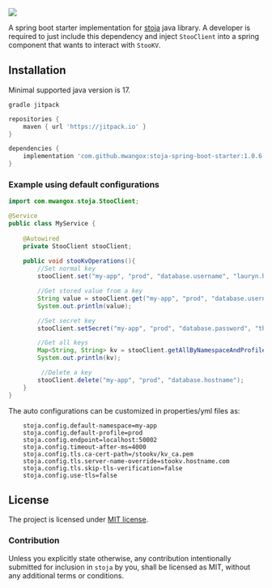 [![](https://jitpack.io/v/mwangox/stoja.svg)](https://jitpack.io/#mwangox/stoja)


A spring boot starter implementation for [stoja](https://github.com/mwangox/stoja) java library. A developer is required to just include this dependency
and inject `StooClient` into a spring component that wants to interact with `StooKV`.

## Installation

Minimal supported java version is 17.

`gradle jitpack`
```groovy
repositories {
    maven { url 'https://jitpack.io' }
}
```

```groovy
dependencies {
    implementation 'com.github.mwangox:stoja-spring-boot-starter:1.0.6'
}
```

### Example using default configurations

```java
import com.mwangox.stoja.StooClient;

@Service
public class MyService {
    
    @Autowired
    private StooClient stooClient;
    
    public void stooKvOperations(){
        //Set normal key
        stooClient.set("my-app", "prod", "database.username", "lauryn.hill");

        //Get stored value from a key
        String value = stooClient.get("my-app", "prod", "database.username");
        System.out.println(value);

        //Set secret key
        stooClient.setSecret("my-app", "prod", "database.password", "theScrore@1996");

        //Get all keys
        Map<String, String> kv = stooClient.getAllByNamespaceAndProfile("my-app", "prod");
        System.out.println(kv);

         //Delete a key
        stooClient.delete("my-app", "prod", "database.hostname");
    }
}
```

The auto configurations can be customized in properties/yml files as:
```properties
    stoja.config.default-namespace=my-app
    stoja.config.default-profile=prod
    stoja.config.endpoint=localhost:50002
    stoja.config.timeout-after-ms=4000
    stoja.config.tls.ca-cert-path=/stookv/kv_ca.pem
    stoja.config.tls.server-name-override=stookv.hostname.com
    stoja.config.tls.skip-tls-verification=false
    stoja.config.use-tls=false
```

## License

The project is licensed under [MIT license](./MIT-LICENSE).

### Contribution

Unless you explicitly state otherwise, any contribution intentionally submitted
for inclusion in `stoja` by you, shall be licensed as MIT, without any additional
terms or conditions.



